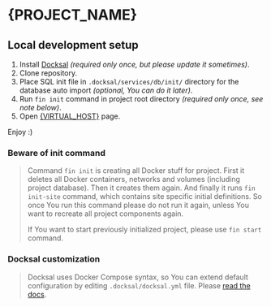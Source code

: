 # {PROJECT_NAME}

## Local development setup

1. Install [Docksal](https://docksal.io) *(required only once, but please update it sometimes)*.
2. Clone repository.
3. Place SQL init file in `.docksal/services/db/init/` directory for the database auto import *(optional, You can do it later)*.
4. Run `fin init` command in project root directory *(required only once, see note below)*.
5. Open [{VIRTUAL_HOST}](https://{VIRTUAL_HOST}) page.

Enjoy :)

### Beware of init command

> Command `fin init` is creating all Docker stuff for project. First it deletes all Docker containers, networks and volumes (including project database). Then it creates them again. And finally it runs `fin init-site` command, which contains site specific initial definitions. So once You run this command please do not run it again, unless You want to recreate all project components again.
> 
> If You want to start previously initialized project, please use `fin start` command.

### Docksal customization

> Docksal uses Docker Compose syntax, so You can extend default configuration by editing `.docksal/docksal.yml` file. Please [read the docs](https://docs.docksal.io/). 

